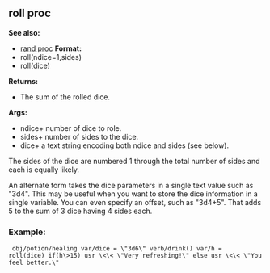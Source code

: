 ## roll proc
**See also:**
+   [rand proc](/ref/proc/rand.md) <!-- -->
**Format:**
+   roll(ndice=1,sides)
+   roll(dice)
<!-- -->
**Returns:**
+   The sum of the rolled dice.
<!-- -->
**Args:**
+   ndice+ number of dice to role.
+   sides+ number of sides to the dice.
+   dice+ a text string encoding both ndice and sides (see below).


The sides of the dice are numbered 1 through the total number
of sides and each is equally likely. 

An alternate form takes
the dice parameters in a single text value such as \"3d4\". This may be
useful when you want to store the dice information in a single variable.
You can even specify an offset, such as \"3d4+5\". That adds 5 to the
sum of 3 dice having 4 sides each.
### Example:

```
 obj/potion/healing var/dice = \"3d6\" verb/drink() var/h =
roll(dice) if(h\>15) usr \<\< \"Very refreshing!\" else usr \<\< \"You
feel better.\" 
```
